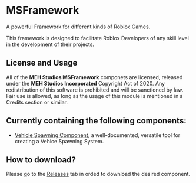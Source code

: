 # MSFramework
A powerful Framework for different kinds of Roblox Games.

This framework is designed to facilitate Roblox Developers of any skill level in the development of their projects.

## License and Usage
All of the **MEH Studios MSFramework** componets are licensed, released under the **MEH Studios Incorporated** Copyright Act of 2020. Any redistribution of this software is prohibited and will be sanctioned by law.
Fair use is allowed, as long as the usage of this module is mentioned in a Credits section or similar.

## Currently containing the following components:
- [Vehicle Spawning Component](Vehicle%20Spawning%20Component), a well-documented, versatile tool for creating a Vehice Spawning System.

## How to download?
Please go to the [Releases](releases) tab in orded to download the desired component.

